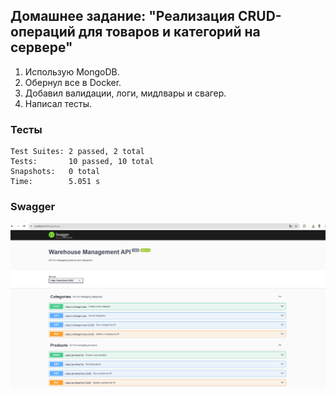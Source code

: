 ## Домашнее задание: "Реализация CRUD-операций для товаров и категорий на сервере"

1. Использую MongoDB.
2. Обернул все в Docker.
3. Добавил валидации, логи, мидлвары и свагер.
4. Написал тесты. 

### Тесты
```
Test Suites: 2 passed, 2 total
Tests:       10 passed, 10 total
Snapshots:   0 total
Time:        5.051 s
```

### Swagger

![/api/docs](./assets/docs.png)
